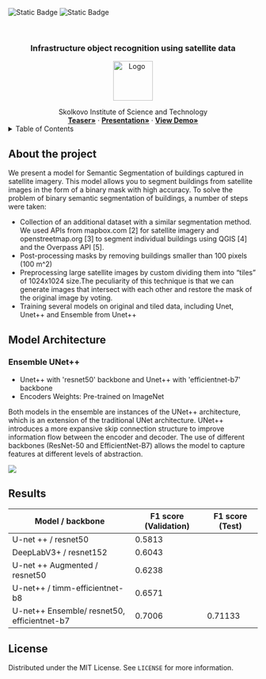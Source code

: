 ![Static Badge](https://img.shields.io/badge/CONTRIBUTORS-3-red?link=https%3A%2F%2Fgithub.com%2FSmulemun%2Fmusic-to-image%2Fgraphs%2Fcontributors)
![Static Badge](https://img.shields.io/badge/LICENSE-MIT-green?link=https%3A%2F%2Fgithub.com%2FSmulemun%2Fmusic-to-image%2Fblob%2Fmain%2FLICENSE)


<!-- PROJECT LOGO -->
<br />
<div align="center">

  <h3 align="center">Infrastructure object recognition using satellite data</h3>

  <p align="center">
      </p>
    <a href="https://github.com/othneildrew/Best-README-Template">
    <img src="https://static7.tgstat.ru/channels/_0/ba/badb3a1dbc243ca1c631391943be588a.jpg" alt="Logo" width="80" height="80">
  </a>
  </p>
        Skolkovo Institute of Science and Technology
      <br />
    <a href="https://docs.google.com/document/d/1uiGTBn9Rf7Vny-fc9C7ETZ9FvvwLYmAYQ7yLU4dvCV4/edit#heading=h.tut3bn1jjr"><strong> Teaser»</strong></a>
     ·
    <a href="https://lodmedia.hb.bizmrg.com/presentations/1065852/1059974/Final_Presentation_1_.pdf"><strong>Presentation»</strong></a>
     ·
    <a href="https://drive.google.com/file/d/1F8hC8Akxj9BKKEsJc7F3LBb2lck7zNnx/view"><strong>View Demo»</strong></a>
    <br />
</div>

<!-- TABLE OF CONTENTS -->
<details>
  <summary>Table of Contents</summary>
  <ol>
    <li>
      <a href="#about-the-project">About The Project</a>
    </li>
    <li><a href="#model-architecture">Model Architecture</a></li>
    <li><a href="#Results">Results</a></li>
     <li><a href="#license">License</a></li>
  </ol>
</details>

<!-- ABOUT -->
## About the project

We present a model for Semantic Segmentation of buildings captured in satellite imagery. This model allows you to segment buildings from satellite images in the form of a binary mask with high accuracy.
To solve the problem of binary semantic segmentation of buildings, a number of steps were taken:
- Collection of an additional dataset with a similar segmentation method. We used APIs from mapbox.com [2] for satellite imagery and openstreetmap.org [3] to segment individual buildings using QGIS [4] and the Overpass API [5].
- Post-processing masks by removing buildings smaller than 100 pixels (100 m^2)
- Preprocessing large satellite images by custom dividing them into “tiles” of 1024x1024 size.The peculiarity of this technique is that we can generate images that intersect with each other and restore the mask of the original image by voting.
- Training several models on original and tiled data, including Unet, Unet++ and Ensemble from Unet++


<!-- MODEL -->
## Model Architecture

### Ensemble UNet++

- Unet++ with 'resnet50' backbone and Unet++ with 'efficientnet-b7' backbone
- Encoders Weights: Pre-trained on ImageNet

Both models in the ensemble are instances of the UNet++ architecture, which is an extension of the traditional UNet architecture. UNet++ introduces a more expansive skip connection structure to improve information flow between the encoder and decoder. The use of different backbones (ResNet-50 and EfficientNet-B7) allows the model to capture features at different levels of abstraction.

![](https://miro.medium.com/v2/resize:fit:2000/1*XmqyKSM3I68GWGJg3V5ZkQ.jpeg)

## Results

| Model / backbone                            | F1 score (Validation) | F1 score (Test)  | 
|---------------------------------------------|----------|---|
| U-net ++ / resnet50                         | 0.5813   |   |  
| DeepLabV3+ / resnet152                      | 0.6043   |   |  
| U-net ++ Augmented / resnet50               | 0.6238   |   |  
| U-net++ / timm-efficientnet-b8              | 0.6571   |   |   
| U-net++ Ensemble/ resnet50, efficientnet-b7 | 0.7006   |  0.71133 |  

<!-- LICENSE -->
## License
Distributed under the MIT License. See `LICENSE` for more information.
